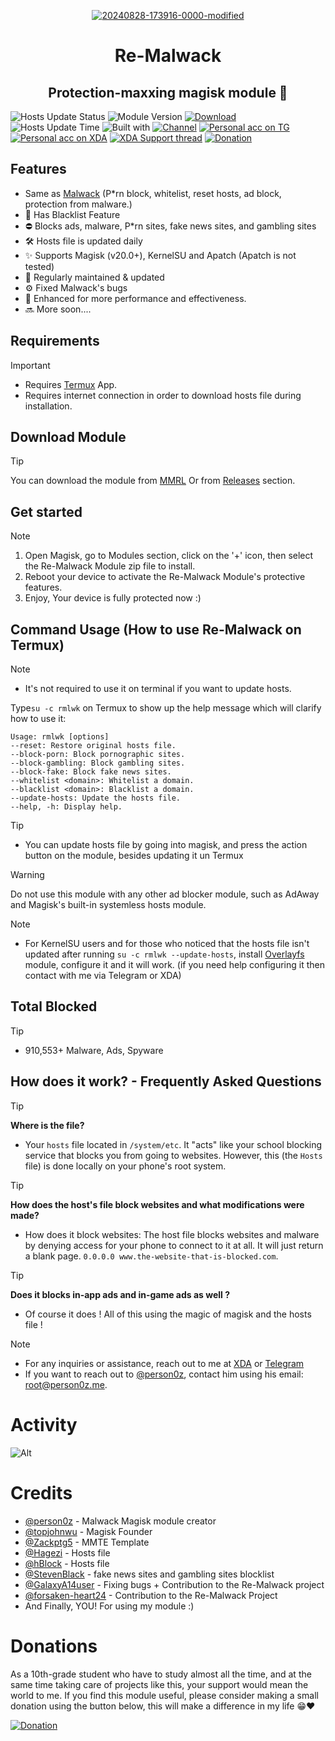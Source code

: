<div align="center">
  
<a href="https://ibb.co/MRfcZnF"><img src="https://i.ibb.co/MRfcZnF/20240828-173916-0000-modified.png" alt="20240828-173916-0000-modified" border="0"></a>
</div>
<h1 align="center">Re-Malwack</h1>
<h2 align="center">Protection-maxxing magisk module 🗿</h2>

![Hosts Update Status](https://img.shields.io/badge/Hosts_update_status-Daily-green)
![Module Version](https://img.shields.io/badge/Module_Version-v5.2.4-green)
[![Download](https://img.shields.io/github/downloads/ZG089/Re-Malwack/total?&cacheSeconds=2)](https://github.com/ZG089/Re-Malwack/releases)
![Hosts Update Time](https://img.shields.io/badge/Hosts_update_Time-≈19:30_UTC-green)
![Built with](https://img.shields.io/badge/Made_with-Love-red)
[![Channel](https://img.shields.io/badge/Channel-ZGTechs-252850?color=blue&logo=telegram)](https://t.me/ZGTechs)
[![Personal acc on TG](https://img.shields.io/badge/Contact_Developer_via-Telegram-252850?color=blue&logo=telegram)](https://t.me/zgx_dev)
[![Personal acc on XDA](https://img.shields.io/badge/Contact_Developer_via-XDA-252850?color=orange&logo=xdadevelopers)](https://xdaforums.com/m/zg_dev.11432109/)
[![XDA Support thread](https://img.shields.io/badge/XDA_Support_thread-252850?color=gray&logo=xdadevelopers)](https://xdaforums.com/t/re-malwack-revival-of-malwack-module.4690049/)
[![Donation](https://img.shields.io/badge/Support%20Development-black?&logo=buymeacoffee&logoColor=black&logoSize=auto&color=%23FFDD00&cacheSeconds=2&link=https%3A%2F%2Fbuymeacoffee.com%2Fzg089&link=https%3A%2F%2Fbuymeacoffee.com%2Fzg089)](https://buymeacoffee.com/zg089)

## Features

- Same as [Malwack](https://github.com/Magisk-Modules-Alt-Repo/Malwack/#features) (P*rn block, whitelist, reset hosts, ad block, protection from malware.)
- 🚫 Has Blacklist Feature
- ⛔ Blocks ads, malware, P*rn sites, fake news sites, and gambling sites
- 🛠️ Hosts file is updated daily
- ✨ Supports Magisk (v20.0+), KernelSU and Apatch (Apatch is not tested)
- 🔧 Regularly maintained & updated
- ⚙️ Fixed Malwack's bugs
- 🚀 Enhanced for more performance and effectiveness.
- 🔜 More soon....

## Requirements
> [!IMPORTANT]
> - Requires [Termux](https://f-droid.org/en/packages/com.termux/) App.
> - Requires internet connection in order to download hosts file during installation.

## Download Module
> [!TIP]
You can download the module from [MMRL](https://mmrl.dergoogler.com/module/Re-Malwack) Or from [Releases](https://github.com/ZG089/Re-Malwack/releases/latest) section.


## Get started
> [!NOTE]
> 1. Open Magisk, go to Modules section, click on the '+' icon, then select the Re-Malwack Module zip file to install.
> 2. Reboot your device to activate the Re-Malwack Module's protective features.
> 3. Enjoy, Your device is fully protected now :)

## Command Usage (How to use Re-Malwack on Termux)
> [!NOTE]
> - It's not required to use it on terminal if you want to update hosts.

Type``su -c rmlwk`` on Termux to show up the help message which will clarify how to use it:

```
Usage: rmlwk [options]
--reset: Restore original hosts file.
--block-porn: Block pornographic sites.
--block-gambling: Block gambling sites.
--block-fake: Block fake news sites.
--whitelist <domain>: Whitelist a domain.
--blacklist <domain>: Blacklist a domain.
--update-hosts: Update the hosts file.
--help, -h: Display help.
```

> [!TIP]
> - You can update hosts file by going into magisk, and press the action button on the module, besides updating it un Termux

> [!WARNING]
> Do not use this module with any other ad blocker module, such as AdAway and Magisk's built-in systemless hosts module.

> [!NOTE]
> - For KernelSU users and for those who noticed that the hosts file isn't updated after running ``su -c rmlwk --update-hosts``, install [Overlayfs](https://github.com/HuskyDG/magic_overlayfs) module, configure it and it will work. (if you need help configuring it then contact with me via Telegram or XDA)


## Total Blocked
> [!TIP]
> - 910,553+ Malware, Ads, Spyware


## How does it work? - Frequently Asked Questions
> [!TIP]
> **Where is the file?**
> - Your ``hosts`` file located in ``/system/etc``. It "acts" like your school blocking service that blocks you from going to websites. However, this (the ``Hosts`` file) is done locally on your phone's root system. 

> [!TIP]
> **How does the host's file block websites and what modifications were made?**
> - How does it block websites: The host file blocks websites and malware by denying access for your phone to connect to it at all. It will just return a blank page. ``0.0.0.0 www.the-website-that-is-blocked.com``.

> [!TIP]
> **Does it blocks in-app ads and in-game ads as well ?**
> - Of course it does ! All of this using the magic of magisk and the hosts file !


> [!NOTE]
> - For any inquiries or assistance, reach out to me at [XDA](https://xdaforums.com/m/zg_dev.11432109/) or [Telegram](https://t.me/zgx_dev)
> - If you want to reach out to [@person0z](https://github.com/Person0z), contact him using his email: root@person0z.me.

# Activity

![Alt](https://repobeats.axiom.co/api/embed/50cd7eb6e07d7ff3f816d826d9cd6d2bf0551c03.svg)
 
# Credits
- [@person0z](https://github.com/Person0z) - Malwack Magisk module creator
- [@topjohnwu](https://github.com/topjohnwu) - Magisk Founder
- [@Zackptg5](https://github.com/Zackptg5/MMT-Extended) - MMTE Template
- [@Hagezi](https://github.com/hagezi/dns-blocklists) - Hosts file
- [@hBlock](https://github.com/hectorm/hblock) - Hosts file
- [@StevenBlack](https://github.com/StevenBlack/hosts) - fake news sites and gambling sites blocklist
- [@GalaxyA14user](https://github.com/GalaxyA14user) - Fixing bugs + Contribution to the Re-Malwack project
- [@forsaken-heart24](https://github.com/forsaken-heart24) - Contribution to the Re-Malwack Project
- And Finally, YOU! For using my module :)

# Donations

As a 10th-grade student who have to study almost all the time, and at the same time taking care of projects like this, your support would mean the world to me. If you find this module useful, please consider making a small donation using the button below, this will make a difference in my life 😁❤️

[![Donation](https://img.shields.io/badge/BUY_ME_A_COFFEE-black?&logo=buymeacoffee&logoColor=black&style=for-the-badge&logoSize=50&color=%23FFDD00&cacheSeconds=2&link=https%3A%2F%2Fbuymeacoffee.com%2Fzg089&link=https%3A%2F%2Fbuymeacoffee.com%2Fzg089)](https://buymeacoffee.com/zg089)
